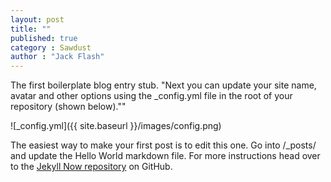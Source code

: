```yaml
---
layout: post
title: ""
published: true
category : Sawdust
author : "Jack Flash"
---
```

The first boilerplate blog entry stub. 
"Next you can update your site name, avatar and other options using the _config.yml file in the root of your repository (shown below).""

![_config.yml]({{ site.baseurl }}/images/config.png)

The easiest way to make your first post is to edit this one. Go into /_posts/ and update the Hello World markdown file. For more instructions head over to the [Jekyll Now repository](https://github.com/barryclark/jekyll-now) on GitHub.
